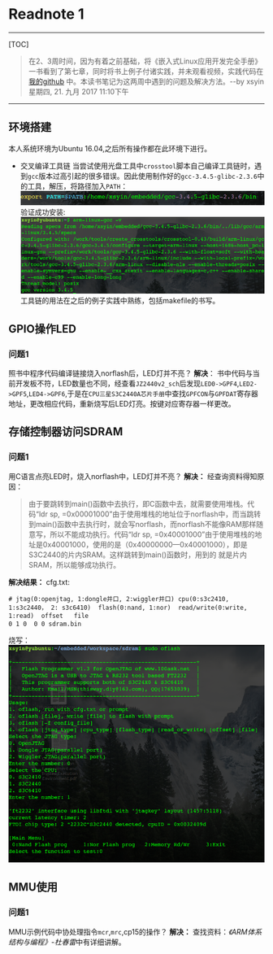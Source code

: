 # Readnote 1
------

[TOC]

> 在2、3周时间，因为有着之前基础，将《嵌入式Linux应用开发完全手册》一书看到了第七章，同时将书上例子付诸实践，并未观看视频，实践代码在[我的github](https://github.com/Xsyin/Embedded.git) 中。本读书笔记为这两周中遇到的问题及解决方法。--by xsyin 
星期四, 21. 九月 2017 11:10下午 

------

## 环境搭建  

本人系统环境为Ubuntu 16.04,之后所有操作都在此环境下进行。

- 交叉编译工具链 
  当尝试使用光盘工具中`crosstool`脚本自己编译工具链时，遇到`gcc`版本过高引起的很多错误。因此使用制作好的`gcc-3.4.5-glibc-2.3.6`中的工具，解压，将路径加入`PATH`： 
  ![](./img/path.png) 
验证成功安装:
![](./img/validation.png)
工具链的用法在之后的例子实践中熟练，包括makefile的书写。

## GPIO操作LED  

### 问题1  

  照书中程序代码编译链接烧入norflash后，LED灯并不亮？
**解决**：
 书中代码与当前开发板不符，LED数量也不同，经查看`JZ2440v2_sch`后发现`LED0->GPF4`,`LED2->GPF5`,`LED4->GPF6`,于是在`CPU三星S3C2440A芯片手册`中查找`GPFCON`与`GPFDAT`寄存器地址，更改相应代码，重新烧写后LED灯亮。按键对应寄存器一样更改。
 
## 存储控制器访问SDRAM  

### 问题1  

用C语言点亮LED时，烧入norflash中，LED灯并不亮？
**解决：**
经查询资料得知原因：
> 由于要跳转到main()函数中去执行，即C函数中去，就需要使用堆栈。代码“ldr     sp, =0x00001000”由于使用堆栈的地址位于norflash中，而当跳转到main()函数中去执行时，就会写norflash，而norflash不能像RAM那样随意写，所以不能成功执行。代码“ldr     sp, =0x40001000”由于使用堆栈的地址是0x40001000，使用的是（0x40000000—0x40001000），即是S3C2440的片内SRAM。这样跳转到main()函数时，用到的     就是片内SRAM，所以能够成功执行。

**解决结果：** 
cfg.txt:

	# jtag(0:openjtag, 1:dongle并口, 2:wiggler并口) cpu(0:s3c2410, 1:s3c2440， 2: s3c6410)  flash(0:nand, 1:nor)  read/write(0:write, 1:read)  offset   file
	0 1 0  0 0 sdram.bin
	
烧写：
![](./img/oflash.png)

## MMU使用  

### 问题1  

MMU示例代码中协处理指令`mcr`,`mrc`,cp15的操作？
**解决：**
查找资料：*《ARM体系结构与编程》-杜春雷*中有详细讲解。

